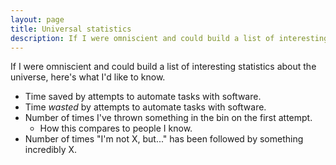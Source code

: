 ```yaml
---
layout: page
title: Universal statistics
description: If I were omniscient and could build a list of interesting statistics about the universe, here's what I'd like to know.
---
```


If I were omniscient and could build a list of interesting statistics about the universe, here's what I'd like to know.

* Time saved by attempts to automate tasks with software.
* Time _wasted_ by attempts to automate tasks with software.
* Number of times I've thrown something in the bin on the first attempt.
  * How this compares to people I know.
* Number of times "I'm not X, but..." has been followed by something incredibly X.
